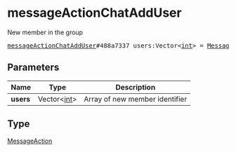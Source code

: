 # messageActionChatAddUser

New member in the group

<pre>
<a href="../constructor/messageActionChatAddUser.md">messageActionChatAddUser</a>#488a7337 users:Vector&lt;<a href="../type/int.md">int</a>&gt; = <a href="../type/MessageAction.md">MessageAction</a>;
</pre>
## Parameters

| Name | Type | Description |
|------|:----:|-------------|
| **users** | Vector&lt;<a href="../type/int.md">int</a>&gt; | Array of new member identifier |

## Type

<a href="../type/MessageAction.md">MessageAction</a>
